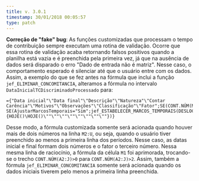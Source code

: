 ```yaml
---
title: v. 3.0.1
timestamp: 30/01/2018 00:05:57
type: patch
---
```


**Correção de "fake" bug**:
As funções customizadas que processam o tempo de contribuição sempre executam uma rotina de validação.
Ocorre que essa rotina de validação acaba retornando falsos positivos quando a planilha está vazia e é preenchida pela primeira vez, já que na ausência de dados será disparado o erro "Dado de entrada não é matriz". Nesse caso, o comportamento esperado é silenciar até que o usuário entre com os dados.
Assim, a exemplo do que se fez antes na fórmula que inclui a função `jef_ELIMINAR_CONCOMITANCIA`, alteramos a fórmula no intervalo `DataInicialTCDiscriminadoProcessado` para:
````
={"Data inicial"\"Data final"\"Descrição"\"Natureza"\"Contar Carência"\"Motivos"\"Observações"\"Classificação"\"Fator";SE(CONT.NÚM(M2:U2)>2;
SE(AjustarMarcosTemporais="Sim";jef_ESTABELECER_MARCOS_TEMPORAIS(DESLOC(M2:U2;0;0;CONT.NÚM(M:M));MarcosTemporais);DESLOC(M2:U2;0;0;CONT.NÚM(M:M)));{HOJE()\HOJE()\""\""\""\""\""\""\""\""})}
````
Desse modo, a fórmula customizada somente será acionada quando houver mais de dois números na linha `M2:U`, ou seja, quando o usuário tiver preenchido ao menos a primeira linha dos períodos. Nesse caso, as datas inicial e final formam dois números e o fator o terceiro número.
Nessa mesma linha de raciocínio, a fórmula da célula `M1` foi aprimorada, trocando-se o trecho `CONT.NÚM(A2:J)>0` para `CONT.NÚM(A2:J)>2`. Assim, também a fórmula `jef_ELIMINAR_CONCOMITANCIA` somente será acionada quando os dados iniciais tiverem pelo menos a primeira linha preenchida. 
